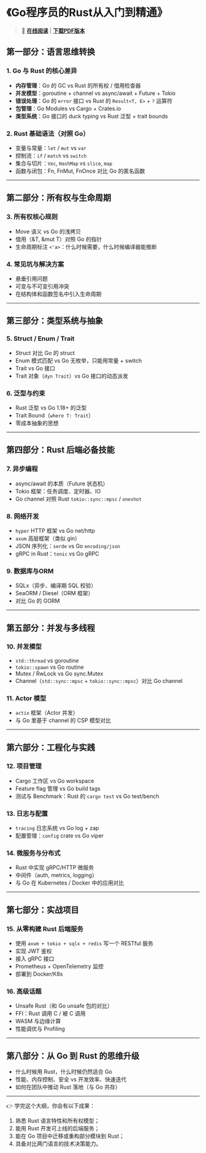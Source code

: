# 《Go程序员的Rust从入门到精通》

> 📖 **[在线阅读](https://studyzy.github.io/Gopher-Learning-Rust/)** | **[下载PDF版本](https://studyzy.github.io/Gopher-Learning-Rust/assets/gopher-learning-rust.pdf)**

## 第一部分：语言思维转换
### 1. Go 与 Rust 的核心差异
- **内存管理**：Go 的 GC vs Rust 的所有权 / 借用检查器
- **并发模型**：goroutine + channel vs async/await + Future + Tokio
- **错误处理**：Go 的 `error` 接口 vs Rust 的 `Result<T, E>` + `?` 运算符
- **包管理**：Go Modules vs Cargo + Crates.io
- **类型系统**：Go 接口的 duck typing vs Rust 泛型 + trait bounds

### 2. Rust 基础语法（对照 Go）
- 变量与常量：`let` / `mut` vs `var`
- 控制流：`if` / `match` vs `switch`
- 集合与切片：`Vec`, `HashMap` vs `slice`, `map`
- 函数与闭包：Fn, FnMut, FnOnce 对比 Go 的匿名函数

---

## 第二部分：所有权与生命周期
### 3. 所有权核心规则
- Move 语义 vs Go 的浅拷贝
- 借用（&T, &mut T）对照 Go 的指针
- 生命周期标注 `<'a>`：什么时候需要，什么时候编译器能推断

### 4. 常见坑与解决方案
- 悬垂引用问题
- 可变与不可变引用冲突
- 在结构体和函数签名中引入生命周期

---

## 第三部分：类型系统与抽象
### 5. Struct / Enum / Trait
- Struct 对比 Go 的 struct
- Enum 模式匹配 vs Go 无枚举，只能用常量 + switch
- Trait vs Go 接口
- Trait 对象（`dyn Trait`）vs Go 接口的动态派发

### 6. 泛型与约束
- Rust 泛型 vs Go 1.18+ 的泛型
- Trait Bound（`where T: Trait`）
- 零成本抽象的思想

---

## 第四部分：Rust 后端必备技能
### 7. 异步编程
- async/await 的本质（Future 状态机）
- Tokio 框架：任务调度、定时器、IO
- Go channel 对照 Rust `tokio::sync::mpsc` / `oneshot`

### 8. 网络开发
- `hyper` HTTP 框架 vs Go net/http
- `axum` 高层框架（类似 gin）
- JSON 序列化：`serde` vs Go `encoding/json`
- gRPC in Rust：`tonic` vs Go gRPC

### 9. 数据库与ORM
- SQLx（异步、编译期 SQL 校验）
- SeaORM / Diesel（ORM 框架）
- 对比 Go 的 GORM

---

## 第五部分：并发与多线程
### 10. 并发模型
- `std::thread` vs goroutine
- `tokio::spawn` vs Go routine
- Mutex / RwLock vs Go sync.Mutex
- Channel（`std::sync::mpsc` + `tokio::sync::mpsc`）对比 Go channel

### 11. Actor 模型
- `actix` 框架（Actor 并发）
- 与 Go 里基于 channel 的 CSP 模型对比

---

## 第六部分：工程化与实践
### 12. 项目管理
- Cargo 工作区 vs Go workspace
- Feature flag 管理 vs Go build tags
- 测试与 Benchmark：Rust 的 `cargo test` vs Go test/bench

### 13. 日志与配置
- `tracing` 日志系统 vs Go log + zap
- 配置管理：`config` crate vs Go viper

### 14. 微服务与分布式
- Rust 中实现 gRPC/HTTP 微服务
- 中间件（auth, metrics, logging）
- 与 Go 在 Kubernetes / Docker 中的应用对比

---

## 第七部分：实战项目
### 15. 从零构建 Rust 后端服务
- 使用 `axum + tokio + sqlx + redis` 写一个 RESTful 服务
- 实现 JWT 鉴权
- 接入 gRPC 接口
- Prometheus + OpenTelemetry 监控
- 部署到 Docker/K8s

### 16. 高级话题
- Unsafe Rust（和 Go unsafe 包的对比）
- FFI：Rust 调用 C / 被 C 调用
- WASM 与边缘计算
- 性能调优与 Profiling

---

## 第八部分：从 Go 到 Rust 的思维升级
- 什么时候用 Rust，什么时候仍然适合 Go
- 性能、内存控制、安全 vs 开发效率、快速迭代
- 如何在团队中推动 Rust 落地（与 Go 共存）

---

👉 学完这个大纲，你会有以下成果：
1. 熟悉 Rust 语言特性和所有权模型；  
2. 能用 Rust 开发可上线的后端服务；  
3. 能在 Go 项目中迁移或重构部分模块到 Rust；  
4. 具备对比两门语言的技术决策能力。  
